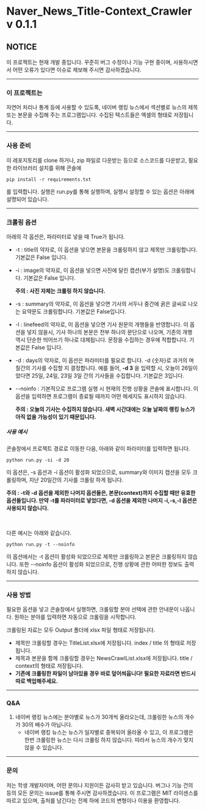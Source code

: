 # Naver_News_Title-Context_Crawler v 0.1.1

## NOTICE

이 프로젝트는 현재 개발 중입니다. 꾸준히 버그 수정이나 기능 구현 중이며, 사용하시면서 어떤 오류가 있다면 이슈로 제보해 주시면 감사하겠습니다.

---------------------------------

### 이 프로젝트는

 자연어 처리나 통계 등에 사용할 수 있도록, 네이버 랭킹 뉴스에서 섹션별로 뉴스의 제목 또는 본문을 수집해 주는 프로그램입니다.
 수집된 텍스트들은 엑셀의 형태로 저장됩니다.
 
--------------------------------

### 사용 준비

 이 레포지토리를 clone 하거나, zip 파일로 다운받는 등으로 소스코드를 다운받고, 필요한 라이브러리 설치를 위해 콘솔에 

    pip install -r requirements.txt

를 입력합니다. 실행은 run.py를 통해 실행하며, 
실행시 설정할 수 있는 옵션은 아래에 설명되어 있습니다.

--------------------------------------------------

### 크롤링 옵션

아래의 각 옵션은, 파라미터로 넣을 때 True가 됩니다.


 - -t : title의 약자로, 이 옵션을 넣으면 본문을 크롤링하지 않고 제목만 크롤링합니다. 기본값은 False 입니다.
 - -i : image의 약자로, 이 옵션을 넣으면 사진에 달린 캡션(부가 설명)도 크롤링합니다. 기본값은 False 입니다.
 
      **주의 : 사진 자체는 크롤링 하지 않습니다.**
 - -s : summary의 약자로, 이 옵션을 넣으면 기사의 서두나 중간에 굵은 글씨로 나오는 요약문도 크롤링합니다. 기본값은 False입니다.
 - -l : linefeed의 약자로, 이 옵션을 넣으면 기사 원문의 개행들을 반영합니다. 이 옵션을 넣지 않을시, 
 기사 하나의 본문은 전부 하나의 문단으로 나오며, 기존의 개행 역시 단순한 띄어쓰기 하나로 대체됩니다. 문장을 수집하는 경우에 적합합니다. 기본값은 False 입니다.
 - -d : days의 약자로, 이 옵션은 파라미터를 필요로 합니다. -d {숫자}로 과거의 며칠간의 기사를 수집할 지 결정합니다. 
 예를 들어, **-d 3** 을 입력할 시, 오늘이 26일이었다면 25일, 24일, 23일  3일 간의 기사들을 수집합니다.  기본값은 3입니다.
 - --noinfo : 기본적으로 프로그램 실행 시 현재의 진행 상황을 콘솔에 표시합니다. 이 옵션을 입력하면 프로그램이 종료될 때까지 어떤 메세지도 표시하지 않습니다.
 
    **주의 : 오늘의 기사는 수집하지 않습니다. 새벽 시간대에는 오늘 날짜의 랭킹 뉴스가 아직 없을 가능성이 있기 때문입니다.**
    
##### 사용 예시
  
  콘솔창에서 프로젝트 경로로 이동한 다음, 아래와 같이 파라미터를 입력하면 됩니다.
  
    python run.py -si -d 20
 
 이 옵션은, -s 옵션과 -i 옵션이 활성화 되었으므로, summary와 이미지 캡션을 모두 크롤링하며, 지난 20일간의 기사를 크롤링 하게 됩니다.

 
 **주의 : -t와 -d 옵션을 제외한 나머지 옵션들은, 본문(context)까지 수집할 때만 유효한 옵션들입니다. 
 만약 -t를 파라미터로 넣었다면, -d 옵션을 제외한 나머지 -i,-s,-l 옵션은 사용되지 않습니다.**
 
 &nbsp;
 
 다른 예시는 아래와 같습니다.
 
    python run.py -t --noinfo
 
 이 옵션에서는  -t 옵션이 활성화 되었으므로 제목만 크롤링하고 본문은 크롤링하지 않습니다. 또한 --noinfo 옵션이 활성화 되었으므로, 진행 상황에 관한 어떠한 정보도 출력하지 않습니다.
 
 
 ------------------------------------------------------
 
### 사용 방법

필요한 옵션을 넣고 콘솔창에서 실행하면, 크롤링할 분야 선택에 관한 안내문이 나옵니다. 원하는 분야를 입력하면 자동으로 크롤링을 시작합니다.

크롤링된 자료는 모두 Output 폴더에 xlsx 파일 형태로 저장됩니다.
* 제목만 크롤링할 경우는 TitleList.xlsx에 저장됩니다. index / title 의 형태로 저장됩니다.
* 제목과 본문을 함께 크롤링할 경우는 NewsCrawlList.xlsx에 저장됩니다. title / context의 형태로 저장됩니다.
* **기존에 크롤링한 파일이 남아있을 경우 바로 덮어씌웁니다! 필요한 자료라면 반드시 따로 백업해주세요.**
 
 -------------------------------------------------------
 
### Q&A

1. 네이버 랭킹 뉴스에는 분야별로 뉴스가 30개씩 올라오는데, 크롤링한 뉴스의 개수가 30의 배수가 아닙니다.
   * 네이버 랭킹 뉴스는 뉴스가 일자별로 중복되어 올라올 수 있고, 이 프로그램은 한번 크롤링한 뉴스는 다시 크롤링 하지 않습니다. 따라서 뉴스의 개수가 맞지 않을 수 있습니다.
   
----------------------------------------------------------

### 문의

  저는 학생 개발자이며, 어떤 문의나 지원이든 감사히 받고 있습니다. 버그나 기능 건의 등의 모든 문의는 issue를 통해 주시면 감사하겠습니다.
 이 프로그램은 MIT 라이센스를 따르고 있으며, 출처를 남긴다는 전제 하에 코드의 변형이나 이용을 환영합니다.


